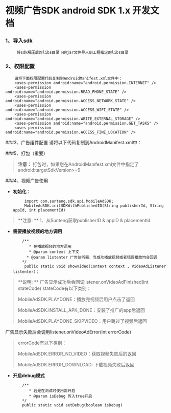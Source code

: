 # 视频广告SDK android SDK 1.x 开发文档
### 1、导入sdk
         将sdk解压后的libs目录下的jar文件导入到工程指定的libs目录
### 2、权限配置
		请将下面权限配置代码复制到AndroidManifest.xml文件中：
		<uses-permission android:name="android.permission.INTERNET" />
		<uses-permission android:name="android.permission.READ_PHONE_STATE" />
		<uses-permission android:name="android.permission.ACCESS_NETWORK_STATE" />
		<uses-permission android:name="android.permission.ACCESS_WIFI_STATE" />
		<uses-permission android:name="android.permission.WRITE_EXTERNAL_STORAGE" />
		<uses-permission android:name="android.permission.GET_TASKS" />
		<uses-permission android:name="android.permission.ACCESS_FINE_LOCATION" />     
###3、广告组件配置
		请将以下代码复制到AndroidManifest.xml中：
		        <activity android:name = "com.sunteng.sdk.video.VideoActivity"
		            android:configChanges="keyboard|keyboardHidden|orientation"
		            android:screenOrientation="landscape"
		            android:theme="@android:style/Theme.NoTitleBar"/>

###5、打包（重要）
> **注意：** 打包时，如果您在AndroidManifest.xml文件中指定了android:targetSdkVersion>=9
>

###4、视频广告使用 

- **初始化**：

		   import com.sunteng.sdk.api.MobileAdSDK;
		   MobileAdSDK.initSDKWithPublishedID(String publisherId, String appId, int placementId)
 > **注意: **
 > 1、从Sunteng获取publisherID & appID & placementId

- **需要播放视频的地方调用**


		  /**
	         * 在播放视频的地方调用
	         * @param context 上下文
	        * @param listenter 广告监听器，当成功播放视频或者错误播放均会回调
		  */
	       public static void showVideo(Context context , VideoAdListener listenter)；
 > **说明: **
 > 广告显示成功后会回调listener.onVideoAdFinished(int stateCode)
 >  stateCode有以下类别：
 >  
 >  MobileAdSDK.PLAYDONE：播放完视频后用户点击了返回
 >  
 > MobileAdSDK.INSTALL_APK_DONE：安装了推广的app后返回
 > 
 >MobileAdSDK.PLAYDONE_SKIPVIDEO：用户跳过了视频后返回
 >
 广告显示失败后会调用listener.onVideoAdError(int errorCode)
 >errorCode有以下类别：
 >
 >MobileAdSDK.ERROR_NO_VIDEO：获取视频失败后的返回
 >
 >MobileAdSDK.ERROR_DOWNLOAD: 下载视频失败后返回
 
- **开启debug模式**


		  /**
	         * 若是在测试时使用需开启
	         * @param isDebug 传入true开启
		  */
		  public static void setDebug(boolean isDebug)